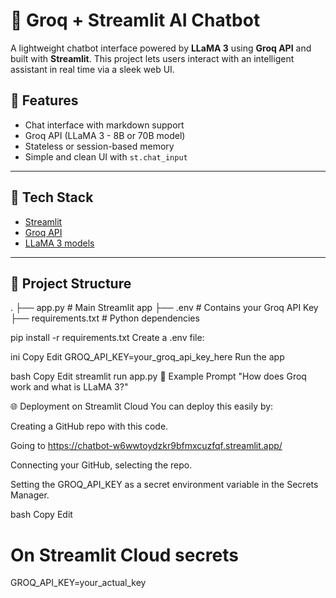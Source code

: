 # 🤖 Groq + Streamlit AI Chatbot

A lightweight chatbot interface powered by **LLaMA 3** using **Groq API** and built with **Streamlit**. This project lets users interact with an intelligent assistant in real time via a sleek web UI.

## 🚀 Features

- Chat interface with markdown support
- Groq API (LLaMA 3 - 8B or 70B model)
- Stateless or session-based memory
- Simple and clean UI with `st.chat_input`

---

## 🧠 Tech Stack

- [Streamlit](https://streamlit.io/)
- [Groq API](https://console.groq.com/)
- [LLaMA 3 models](https://groq.com/blog/llama-3-running-at-500-tokens-per-second/)

---

## 📁 Project Structure

.
├── app.py # Main Streamlit app
├── .env # Contains your Groq API Key
├── requirements.txt # Python dependencies

pip install -r requirements.txt
Create a .env file:

ini
Copy
Edit
GROQ_API_KEY=your_groq_api_key_here
Run the app

bash
Copy
Edit
streamlit run app.py
💬 Example Prompt
"How does Groq work and what is LLaMA 3?"

🌐 Deployment on Streamlit Cloud
You can deploy this easily by:

Creating a GitHub repo with this code.

Going to https://chatbot-w6wwtoydzkr9bfmxcuzfqf.streamlit.app/

Connecting your GitHub, selecting the repo.

Setting the GROQ_API_KEY as a secret environment variable in the Secrets Manager.

bash
Copy
Edit
# On Streamlit Cloud secrets
GROQ_API_KEY=your_actual_key
